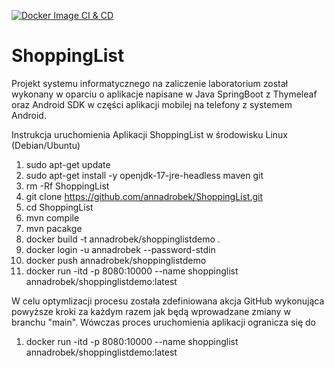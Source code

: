 [![Docker Image CI & CD](https://github.com/annadrobek/ShoppingList/actions/workflows/main.yml/badge.svg)](https://github.com/annadrobek/ShoppingList/actions/workflows/main.yml)

# ShoppingList
Projekt systemu informatycznego na zaliczenie laboratorium został wykonany w oparciu o aplikacje napisane w Java SpringBoot z Thymeleaf oraz Android SDK w części aplikacji mobilej na telefony z systemem Android.  

Instrukcja uruchomienia Aplikacji ShoppingList w środowisku Linux (Debian/Ubuntu)  

1) sudo apt-get update  
2) sudo apt-get install -y openjdk-17-jre-headless maven git
3) rm -Rf ShoppingList  
4) git clone https://github.com/annadrobek/ShoppingList.git  
5) cd ShoppingList  
6) mvn compile  
7) mvn pacakge  
8) docker build -t annadrobek/shoppinglistdemo .  
9) docker login -u annadrobek --password-stdin  
10) docker push annadrobek/shoppinglistdemo  
11) docker run -itd -p 8080:10000 --name shoppinglist annadrobek/shoppinglistdemo:latest    

W celu optymlizacji procesu została zdefiniowana akcja GitHub wykonująca powyższe kroki za każdym razem jak będą wprowadzane zmiany w branchu "main". Wówczas proces uruchomienia aplikacji ogranicza się do  
1) docker run -itd -p 8080:10000 --name shoppinglist annadrobek/shoppinglistdemo:latest
